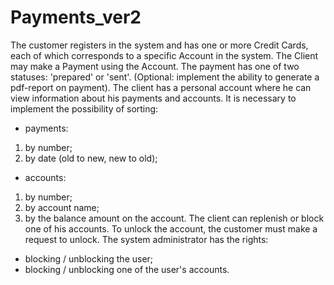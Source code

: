 # Payments_ver2

The customer registers in the system and has one or more Credit Cards, each of which
corresponds to a specific Account in the system. The Client may make a Payment using the
Account.
The payment has one of two statuses: &#39;prepared&#39; or &#39;sent&#39;. (Optional: implement the ability to
generate a pdf-report on payment).
The client has a personal account where he can view information about his payments and
accounts. It is necessary to implement the possibility of sorting:
- payments:
1) by number;
2) by date (old to new, new to old);
- accounts:
1) by number;
2) by account name;
3) by the balance amount on the account.
The client can replenish or block one of his accounts. To unlock the account, the customer
must make a request to unlock.
The system administrator has the rights:
- blocking / unblocking the user;
- blocking / unblocking one of the user&#39;s accounts.

